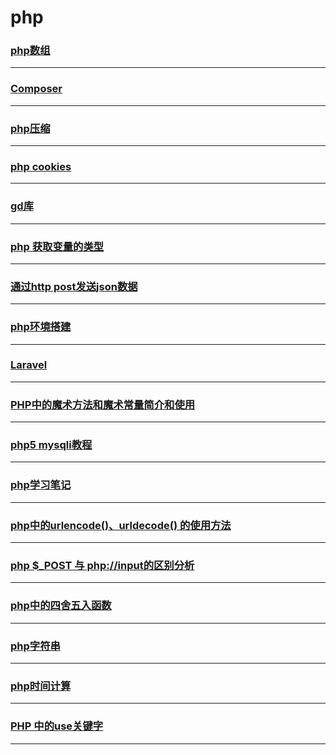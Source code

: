 php
===

### [php数组](array)

---

### [Composer](composer)

---

### [php压缩](compress)

---

### [php cookies](cookies)

---

### [gd库](gd)

---

### [php 获取变量的类型](gettype)

---

### [通过http post发送json数据](http-post-json)

---

### [php环境搭建](install)

---

### [Laravel](laravel)

---

### [PHP中的魔术方法和魔术常量简介和使用](magic-method)

---

### [php5 mysqli教程](mysqli)

---

### [php学习笔记](note)

---

### [php中的urlencode()、urldecode() 的使用方法](php-urlencode-urldecode)

---

### [php $_POST 与 php://input的区别分析](post-input)

---

### [php中的四舍五入函数](round)

---

### [php字符串](string)

---

### [php时间计算](time)

---

### [PHP 中的use关键字](use)

---
